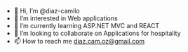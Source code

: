 - 👋 Hi, I’m @diaz-camilo
- 👀 I’m interested in Web applications
- 🌱 I’m currently learning ASP.NET MVC and REACT
- 💞️ I’m looking to collaborate on Applications for hospitality
- 📫 How to reach me diaz.cam.oz@gmail.com

<!---
diaz-camilo/diaz-camilo is a ✨ special ✨ repository because its `README.md` (this file) appears on your GitHub profile.
You can click the Preview link to take a look at your changes.
--->
